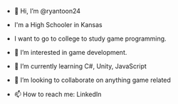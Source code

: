 - 👋 Hi, I’m @ryantoon24
- I'm a High Schooler in Kansas
- I want to go to college to study game programming.


- 👀 I’m interested in game development.
- 🌱 I’m currently learning C#, Unity, JavaScript
- 💞️ I’m looking to collaborate on anything game related
- 📫 How to reach me: LinkedIn

<!---
ryantoon24/ryantoon24 is a ✨ special ✨ repository because its `README.md` (this file) appears on your GitHub profile.
You can click the Preview link to take a look at your changes.
--->
